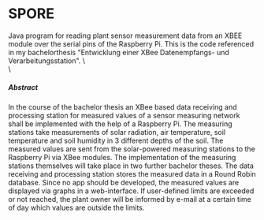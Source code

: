 # SPORE
Java program for reading plant sensor measurement data from an XBEE module over the serial pins of the Raspberry Pi.
This is the code referenced in my bachelorthesis "Entwicklung einer XBee Datenempfangs- und Verarbeitungsstation".
  \  
  \  
##### Abstract
In the course of the bachelor thesis an XBee based data receiving and processing station for measured values of a sensor measuring network shall be implemented with the help of a Raspberry Pi. The measuring stations take measurements of solar radiation, air temperature, soil temperature and soil humidity in 3 different depths of the soil. The measured values are sent from the solar-powered measuring stations to the Raspberry Pi via XBee modules. The implementation of the measuring stations themselves will take place in two further bachelor theses. The data receiving and processing station stores the measured data in a Round Robin database. Since no app should be developed, the measured values are displayed via graphs in a web-interface. If user-defined limits are exceeded or not reached, the plant owner will be informed by e-mail at a certain time of day which values are outside the limits.
